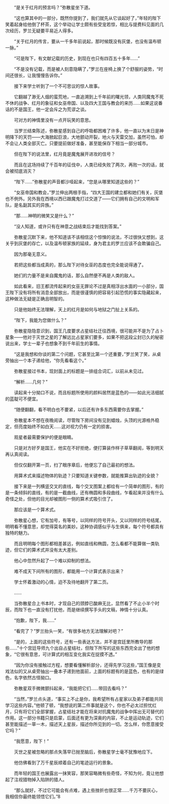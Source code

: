 　　“是关于红月的预言吗？”弥散星坐下道。

　　“这也算其中的一部分，既然你提到了，我们就先从它谈起好了，”年轻的陛下笑着起身给他倒了杯茶，这个举动让学士颇有些受宠若惊，相比与提费科见面的几次经历，罗兰无疑要平易近人得多。

　　“关于红月的传言，要从一千多年前说起，那时候既没有灰堡，也没有温布顿一脉。”

　　“可是陛下，有文献记载的历史，到现在也只有四百五十多年……”

　　“不是没有记载，而是被人刻意隐瞒了，”罗兰在座椅上换了个舒服的姿势，“时间还很长，让我慢慢告诉你。”

　　接下来学士听到了一个不可思议的惊人故事。

　　它翻越了渺无人烟的蛮荒地，一直追溯到上千年前的曙光领，人类同魔鬼不死不休的战争、红月的象征和女巫帝国、以及四大王国与教会的来历……如果这说番话的不是国王，他一定会斥之为荒谬之谈。

　　可对方的神情里没有一点开玩笑的意思。

　　当罗兰结束陈述，弥散星感到自己的呼吸都困难了许多，他一直以为末日是神明降下的天罚——大海掀起巨浪，大地颤动开裂，地火与天雷交加，虽然可怕，却不会让人类全部灭亡。只要提前做好准备，甚至能保存下相当一部分城市。

　　但在陛下的说法里，红月竟是魔鬼展开进攻的信号？

　　而且在这场持续了千百年的征伐中，人类已经失败了两次，再败一次的话，就会被彻底消灭？

　　“陛下……”弥散星的声音都沙哑起来，“您是从哪里知道这些的？”

　　“女巫帝国和教会，”罗兰伸出两根手指，“四大王国的建立都和她们有关，灰堡也不例外。另外我在西境以西已跟魔鬼打过交道了——它们拥有自己的文明和军队，是名副其实的异族。”

　　“那……神明的微笑又是什么？”

　　“没人知道，或许只有在神意之战结束后才能找到答案。”

　　弥散星沉默下来，他不知道该不该相信这个惊悚的说法，不过很快又想到，这关乎到灰堡的存亡，以及温布顿家族的延续，身为君主的罗兰应该不会欺骗自己。

　　因为那毫无意义。

　　若把这些都当成真的，那么陛下对待女巫的态度也完全能说得通了。

　　她们的力量不是来自魔鬼的话，那么自然便不再是人类的敌人。

　　如此看来，旧王都流传起来的女巫无罪论不过是真相浮出水面的一小部分，国王陛下没有将所有消息全部放出，而是很谨慎的把容易引起恐慌的事实隐藏起来，这种做法无疑是正确且明智的。

　　只是他始终无法理解，天上的红月是如何与地狱之门扯上关系的。

　　“陛下，我能为您做什么？”

　　弥散星隐隐意识到，国王几度要求占星结社迁往西境，很可能并不是为了占卜星象——他对于灭世之星的了解远比占星家们要多，如果不把这段尘封已久的秘密说出来，学士一辈子也想象不到千年前生的事情。

　　“这是我想和你谈的第二个问题，它甚至比第一个还重要，”罗兰笑了笑，从桌旁抽出一个本子递给他，“你先看看这个。”

　　弥散星接过书本，现封面上的标题是一排组合词汇，以前从未见过。

　　“解析……几何？”

　　读起来十分拗口不说，而且标题所使用的颜料居然是蓝色的——如此光洁细腻的蓝靛可不便宜。

　　“随便翻翻，看不明白也不要紧，以后还有许多东西需要你去掌握。”

　　弥散星本不想在夜晚阅读，尽管陛下房间没有见到蜡烛，头顶的光源格外稳定，但亮度始终不如白天……这对视力仍有一定的损害。

　　观星者最需要保护的便是眼睛。

　　只是对方好歹是国王，他实在不好拒绝，便打算装作样子草草翻阅，等到明天再认真阅读。

　　但仅仅翻开第一页，扫了眼序章后，他便忘了自己最初的想法。

　　用算术式来描述物体的轨迹？只要知道关键参数，就能推算出轨迹的全貌？

　　接下来是一列横竖交叉的直线，每个交叉图案上都绘有一个简单的图形，有的是一条倾斜的直线，有的是一截曲线，还有椭圆和多段曲线，乍看起来并没有什么奇怪之处，但他的目光却被图形一侧的算术式吸引住了。

　　那应该是一个算术式。

　　弥散星心想，它有加号，有等号，以同样的符号开头，又以同样的符号结尾，明明看不懂意思，却觉得莫名的美妙。这种协调感似乎与生俱来，每个符号都具有独特的魅力。

　　而且明明每个图形都相差甚远，例如直线和椭圆，怎么看都不能算做一类轨迹，但它们的算术式并没有太大差别。

　　他心中忽然升起了一个难以抑制的想法。

　　难不成天下间所有的图形，都能用一个计算式表示出来？

　　学士怀着激动的心情，迫不及待地翻开了第二页。

　　……

　　当弥散星合上书本时，才现自己的颈脖已酸麻无比，显然看了不止小半个时辰，而陛下也一直没有打扰他，而是继续撰写手头的文稿，神情十分认真。

　　“抱歉，陛下，我……”

　　“看完了？”罗兰抬头一笑，“有很多地方无法理解对吧？”

　　“是的，上面的这些符号，还有一些表达方法，并不是宫廷里所教导的那些……”十个宫廷导师九个出自占星结社，但陛下所写的这些东西完全出了他的想象，“它很有意思，可计算式的相互变化我实在捉摸不透。”

　　“因为你没有接触过方程，想要看懂解析部分，还得先学习这些，”国王像是变戏法似的又从桌旁抽出一叠本子递到他面前，上面的标题有的是蓝色，也有的是绿色，名字依然古怪拗口。

　　弥散星双手微微颤抖起来，“我能把它们……带回去看吗？”

　　“当然，”罗兰点头道，“事实上不止是你，我希望所有占星家以及弟子都能共同学习这些内容。”他顿了顿，“我想说的第二件事就是这个，你也不必太过担忧红月，只有将它们全部掌握，占星结社才能在将来对抗魔鬼的战争中挥出无可替代的作用。这一部分书籍只是启蒙，后面还有更为深奥的内容，不止是运动轨迹，它们甚至能描述一草一木，描述天上星辰，描述你所见到的一切。怎么样，你愿意接受它吗？”

　　“我愿意，陛下！”

　　灭世之星被忽略的那点失落早已抛至脑后，弥散星学士毫不犹豫地应下。

　　他仿佛看到了万千星辰顺着自己的笔迹运行的景象。

　　而年轻的国王也展露出一抹笑容，那笑容略微有些奇怪，不知为何，竟让他想起了注视猎物掉入陷阱的猎人。

　　“那么就好，不过它可能会有点难，遇上些挫折也很正常……千万不要灰心，我相信你最终能领悟它们。”8
